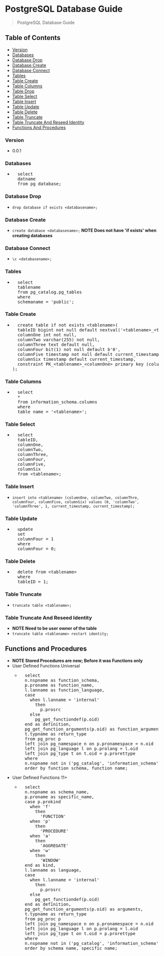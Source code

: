 # PostgreSQL Database Guide
> PostgreSQL Database Guide

## Table of Contents
* [Version](#version)
* [Databases](#databases)
* [Database Drop](#database-drop)
* [Database Create](#database-create)
* [Database Connect](#database-connect)
* [Tables](#tables)
* [Table Create](#table-create)
* [Table Columns](#table-columns)
* [Table Drop](#table-drop)
* [Table Select](#table-select)
* [Table Insert](#table-insert)
* [Table Update](#table-update)
* [Table Delete](#table-delete)
* [Table Truncate](#table-truncate)
* [Table Truncate And Reseed Identity](#table-truncate-and-reseed-identity)
* [Functions And Procedures](#functions-and-procedures)

### Version
* 0.0.1

### Databases
* <pre>
    select
    datname
    from pg_database;
  </pre>

### Database Drop
* `drop database if exists <databasename>;`

### Database Create
* `create database <databasename>;` **NOTE Does not have 'if exists' when creating databases**
  
### Database Connect
* `\c <databasename>;`

### Tables
* <pre>
    select
    tablename
    from pg_catalog.pg_tables
    where
    schemaname = 'public';
  </pre>

### Table Create
* <pre>
    create table if not exists &lt;tablename&gt;(
    tableID bigint not null default nextval('&lt;tablename&gt;_&lt;tableID&gt;_seq'),
    columnOne int not null,
    columnTwo varchar(255) not null,
    columnThree text default null,
    columnFour bit(1) not null default b'0',
    columnFive timestamp not null default current_timestamp,
    columnSix timestamp default current_timestamp,
    constraint PK_&lt;tablename&gt;_&lt;columnOne&gt; primary key (columnOne)
  );
  </pre>

### Table Columns
* <pre>
    select
    *
    from information_schema.columns
    where
    table_name = '&lt;tablename&gt;';
  </pre>

### Table Select
* <pre>
    select
    tableID,
    columnOne,
    columnTwo,
    columnThree,
    columnFour,
    columnFive,
    columnSix
    from &lt;tablename&gt;;
  </pre>

### Table Insert
* `insert into <tablename> (columnOne, columnTwo, columnThre, columnFour, columnFive, columnSix) values (0, 'columnTwo', 'columnThree', 1, current_timestamp, current_timestamp);`

### Table Update
* <pre>
    update <tablename>
    set
    columnFour = 1
    where
    columnFour = 0;
  </pre>

### Table Delete
* <pre>
    delete from &lt;tablename&gt;
    where
    tableID = 1;
  </pre>

### Table Truncate
* `truncate table <tablename>;`

### Table Truncate And Reseed Identity
* **NOTE Need to be user owner of the table**
* `truncate table <tablename> restart identity;`

## Functions and Procedures
* **NOTE Stored Procedures are new; Before it was Functions only**
* User Defined Functions Universal
  * <pre>
      select
      n.nspname as function_schema,
      p.proname as function_name,
      l.lanname as function_language,
      case
        when l.lanname = 'internal'
          then
            p.prosrc
        else
          pg_get_functiondef(p.oid)
      end as definition,
      pg_get_function_arguments(p.oid) as function_arguments,
      t.typname as return_type
      from pg_proc p
      left join pg_namespace n on p.pronamespace = n.oid
      left join pg_language l on p.prolang = l.oid
      left join pg_type t on t.oid = p.prorettype
      where
      n.nspname not in ('pg_catalog', 'information_schema')
      order by function_schema, function_name;
    </pre>
* User Defined Functions 11+
  * <pre>
      select
      n.nspname as schema_name,
      p.proname as specific_name,
      case p.prokind
        when 'f'
          then
            'FUNCTION'
        when 'p'
          then
            'PROCEDURE'
        when 'a'
          then
            'AGGREGATE'
        when 'w'
          then
            'WINDOW'
      end as kind,
      l.lanname as language,
      case
        when l.lanname = 'internal'
          then
            p.prosrc
        else
          pg_get_functiondef(p.oid)
      end as definition,
      pg_get_function_arguments(p.oid) as arguments,
      t.typname as return_type
      from pg_proc p
      left join pg_namespace n on p.pronamespace = n.oid
      left join pg_language l on p.prolang = l.oid
      left join pg_type t on t.oid = p.prorettype
      where
      n.nspname not in ('pg_catalog', 'information_schema')
      order by schema_name, specific_name;
    </pre>


